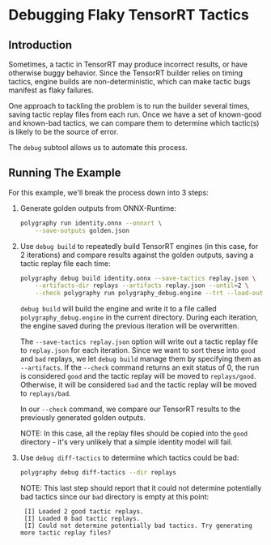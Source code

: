 # Debugging Flaky TensorRT Tactics


## Introduction

Sometimes, a tactic in TensorRT may produce incorrect results, or have
otherwise buggy behavior. Since the TensorRT builder relies on timing
tactics, engine builds are non-deterministic, which can make tactic bugs
manifest as flaky failures.

One approach to tackling the problem is to run the builder several times,
saving tactic replay files from each run. Once we have a set of known-good and
known-bad tactics, we can compare them to determine which tactic(s)
is likely to be the source of error.

The `debug` subtool allows us to automate this process.


## Running The Example

For this example, we'll break the process down into 3 steps:

1. Generate golden outputs from ONNX-Runtime:

    ```bash
    polygraphy run identity.onnx --onnxrt \
        --save-outputs golden.json
    ```

2. Use `debug build` to repeatedly build TensorRT engines (in this case, for 2 iterations)
    and compare results against the golden outputs, saving a tactic replay file each time:

    ```bash
    polygraphy debug build identity.onnx --save-tactics replay.json \
        --artifacts-dir replays --artifacts replay.json --until=2 \
        --check polygraphy run polygraphy_debug.engine --trt --load-outputs golden.json
    ```

    `debug build` will build the engine and write it to a file called `polygraphy_debug.engine` in the
    current directory. During each iteration, the engine saved during the previous iteration will be overwritten.

    The `--save-tactics replay.json` option will write out a tactic replay file to `replay.json` for each iteration.
    Since we want to sort these into `good` and `bad` replays, we let `debug build` manage
    them by specifying them as `--artifacts`. If the `--check` command returns an exit status of 0,
    the run is considered `good` and the tactic replay will be moved to `replays/good`.
    Otherwise, it will be considered `bad` and the tactic replay will be moved to `replays/bad`.

    In our `--check` command, we compare our TensorRT results to the previously generated
    golden outputs.

    NOTE: In this case, all the replay files should be copied into the `good` directory - it's
    very unlikely that a simple identity model will fail.

3. Use `debug diff-tactics` to determine which tactics could be bad:

    ```bash
    polygraphy debug diff-tactics --dir replays
    ```

    NOTE: This last step should report that it could not determine potentially bad tactics since
    our `bad` directory is empty at this point:

        [I] Loaded 2 good tactic replays.
        [I] Loaded 0 bad tactic replays.
        [I] Could not determine potentially bad tactics. Try generating more tactic replay files?
